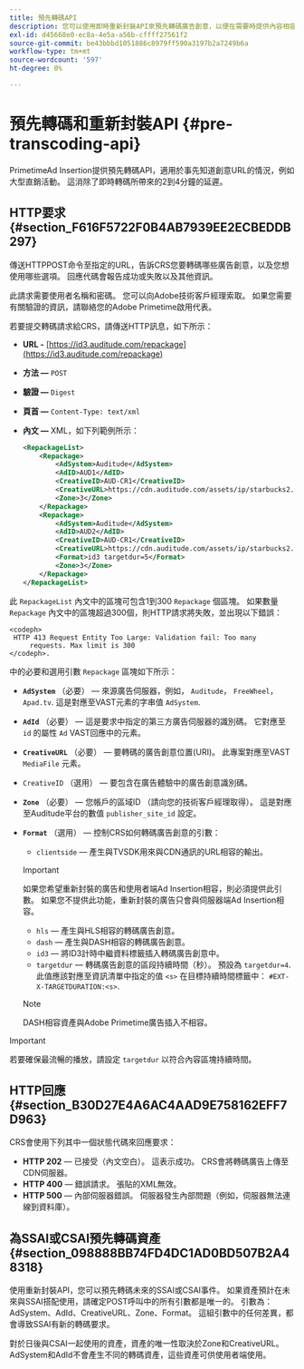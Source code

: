 ```yaml
---
title: 預先轉碼API
description: 您可以使用即時重新封裝API來預先轉碼廣告創意，以便在需要時提供內容相容版本，消除與即時(JIT)重新封裝相關的2至4分鐘延遲。
exl-id: d45668e0-ec8a-4e5a-a56b-cffff27561f2
source-git-commit: be43bbbd1051886c8979ff590a3197b2a7249b6a
workflow-type: tm+mt
source-wordcount: '597'
ht-degree: 0%

---
```


# 預先轉碼和重新封裝API {#pre-transcoding-api}

PrimetimeAd Insertion提供預先轉碼API，適用於事先知道創意URL的情況，例如大型直銷活動。  這消除了即時轉碼所帶來的2到4分鐘的延遲。

## HTTP要求 {#section_F616F5722F0B4AB7939EE2ECBEDDB297}

傳送HTTPPOST命令至指定的URL，告訴CRS您要轉碼哪些廣告創意，以及您想使用哪些選項。 回應代碼會報告成功或失敗以及其他資訊。

此請求需要使用者名稱和密碼。 您可以向Adobe技術客戶經理索取。 如果您需要有關驗證的資訊，請聯絡您的Adobe Primetime啟用代表。

若要提交轉碼請求給CRS，請傳送HTTP訊息，如下所示：

* **URL -** [https://id3.auditude.com/repackage](https://id3.auditude.com/repackage)

* **方法 —** `POST`

* **驗證 —** `Digest`

* **頁首 —** `Content-Type: text/xml`

* **內文 —** XML，如下列範例所示：

   ```xml
   <RepackageList>
       <Repackage>
           <AdSystem>Auditude</AdSystem>
           <AdID>AUD1</AdID>
           <CreativeID>AUD-CR1</CreativeID>
           <CreativeURL>https://cdn.auditude.com/assets/ip/starbucks2.mp4</CreativeURL>
           <Zone>3</Zone>
       </Repackage>
       <Repackage>
           <AdSystem>Auditude</AdSystem>
           <AdID>AUD2</AdID>
           <CreativeID>AUD-CR1</CreativeID>
           <CreativeURL>https://cdn.auditude.com/assets/ip/starbucks2.mp4</CreativeURL>
           <Format>id3 targetdur=5</Format>
           <Zone>3</Zone>
       </Repackage>
   </RepackageList>
   ```

此 `RepackageList` 內文中的區塊可包含1到300 `Repackage` 個區塊。 如果數量 `Repackage` 內文中的區塊超過300個，則HTTP請求將失敗，並出現以下錯誤：

```
<codeph>
 HTTP 413 Request Entity Too Large: Validation fail: Too many
     requests. Max limit is 300
</codeph>.
```


中的必要和選用引數 `Repackage` 區塊如下所示：

* **`AdSystem`** （必要） — 來源廣告伺服器，例如， `Auditude`， `FreeWheel`， `Apad.tv`. 這是對應至VAST元素的字串值 `AdSystem`.

* **`AdId`** （必要） — 這是要求中指定的第三方廣告伺服器的識別碼。 它對應至 `id` 的屬性 `Ad` VAST回應中的元素。

* **`CreativeURL`** （必要） — 要轉碼的廣告創意位置(URI)。 此專案對應至VAST `MediaFile` 元素。

* `CreativeID` （選用） — 要包含在廣告體驗中的廣告創意識別碼。
* **`Zone`** （必要） — 您帳戶的區域ID （請向您的技術客戶經理取得）。 這是對應至Auditude平台的數值 `publisher_site_id` 設定。

* **`Format`** （選用） — 控制CRS如何轉碼廣告創意的引數：

   * `clientside`  — 產生與TVSDK用來與CDN通訊的URL相容的輸出。
   >[!IMPORTANT]
   >
   >如果您希望重新封裝的廣告和使用者端Ad Insertion相容，則必須提供此引數。 如果您不提供此功能，重新封裝的廣告只會與伺服器端Ad Insertion相容。

   * `hls`  — 產生與HLS相容的轉碼廣告創意。
   * `dash`  — 產生與DASH相容的轉碼廣告創意。
   * `id3`  — 將ID3計時中繼資料標籤插入轉碼廣告創意中。
   * `targetdur`  — 轉碼廣告創意的區段持續時間（秒）。 預設為 `targetdur=4`. 此值應該對應至資訊清單中指定的值 `<s>` 在目標持續時間標籤中： `#EXT-X-TARGETDURATION:<s>`.

   >[!NOTE]
   >
   >DASH相容資產與Adobe Primetime廣告插入不相容。

>[!IMPORTANT]
>
>若要確保最流暢的播放，請設定 `targetdur` 以符合內容區塊持續時間。

## HTTP回應 {#section_B30D27E4A6AC4AAD9E758162EFF7D963}

CRS會使用下列其中一個狀態代碼來回應要求：

* **HTTP 202**  — 已接受（內文空白）。 這表示成功。 CRS會將轉碼廣告上傳至CDN伺服器。
* **HTTP 400**  — 錯誤請求。 張貼的XML無效。
* **HTTP 500**  — 內部伺服器錯誤。 伺服器發生內部問題（例如，伺服器無法連線到資料庫）。

## 為SSAI或CSAI預先轉碼資產 {#section_098888BB74FD4DC1AD0BD507B2A48318}

使用重新封裝API，您可以預先轉碼未來的SSAI或CSAI事件。 如果資產預計在未來與SSAI搭配使用，請確定POST呼叫中的所有引數都是唯一的。 引數為：AdSystem、AdId、CreativeURL、Zone、Format。 這組引數中的任何差異，都會導致SSAI有新的轉碼要求。

對於日後與CSAI一起使用的資產，資產的唯一性取決於Zone和CreativeURL。 AdSystem和AdId不會產生不同的轉碼資產，這些資產可供使用者端使用。
